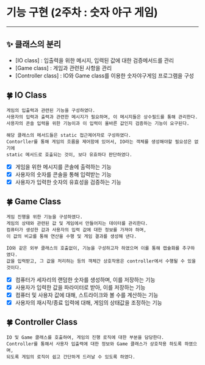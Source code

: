기능 구현 (2주차 : 숫자 야구 게임)
===
---
## ✨ 클래스의 분리
- [IO class] : 입출력을 위한 메시지, 입력된 값에 대한 검증메서드를 관리
- [Game class] : 게임과 관련된 사항을 관리
- [Controller class] : IO와 Game class를 이용한 숫자야구게임 프로그램을 구성


## 🍀 IO Class
```
게임의 입출력과 관련된 기능을 구성하였다. 
사용자의 입력과 출력과 관련한 메시지가 필요하며, 이 메시지들은 상수필드를 통해 관리한다.
사용자의 콘솔 입력을 위한 기능이과 이 입력이 올바른 값인지 검증하는 기능이 요구된다.

해당 클래스의 메서드들은 static 접근제어자로 구성하였다. 
Contorller를 통해 게임의 흐름을 제어함에 있어서, IO라는 객체를 생성해야할 필요성은 없기에
static 메서드로 호출되는 것이, 보다 유효하다 판단하였다.
```
 - [x] 게임을 위한 메시지를 콘솔에 출력하는 기능
 - [x] 사용자의 숫자를 콘솔을 통해 입력받는 기능
 - [x] 사용자가 입력한 숫자의 유효성을 검증하는 기능

## 🍀 Game Class
```
게임 진행을 위한 기능을 구성하였다.
게임의 상태와 관련된 값 및 게임에서 만들어지는 데이터를 관리한다.
컴퓨터가 생성한 값과 사용자의 입력 값에 대한 정보를 가져야 하며,
이 값의 비교를 통해 연산을 수행 및 게임 결과를 생성해 낸다.

IO와 같은 외부 클래스의 호출없이, 기능을 구성하고자 하였으며 이를 통해 캡슐화를 추구하였다.
값을 입력받고, 그 값을 처리하는 등의 객체간 상호작용은 controller에서 수행될 수 있을 것이다.
```
- [x] 컴퓨터가 세자리의 랜덤한 숫자를 생성하며, 이를 저장하는 기능
- [x] 사용자가 입력한 값을 파라미터로 받아, 이를 저장하는 기능
- [x] 컴퓨터 및 사용자 값에 대해, 스트라이크와 볼 수를 계산하는 기능
- [x] 사용자의 재시작/종료 입력에 대해, 게임의 상태값을 조정하는 기능 

## 🍀 Controller Class
```aidl
IO 및 Game 클래스를 호출하여, 게임의 진행 로직에 대한 부분을 담당한다.
Controller를 통해서 사용자 입출력에 대한 정보와 Game 클래스가 상호작용 하도록 하였으며,
되도록 게임의 로직이 쉽고 간단하게 드러날 수 있도록 하였다.
```